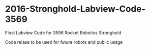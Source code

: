 # 2016-Stronghold-Labview-Code-3569
Final Labview Code for 3596 Rocket Robotics Stronghold

Code relase to be used for future robots and public usage
